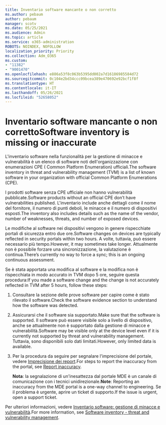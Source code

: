 ```yaml
---
title: Inventario software mancante o non corretto
ms.author: pebaum
author: pebaum
manager: scotv
ms.date: 05/25/2021
ms.audience: Admin
ms.topic: article
ms.service: o365-administration
ROBOTS: NOINDEX, NOFOLLOW
localization_priority: Priority
ms.collection: Adm_O365
ms.custom:
- "11382"
- "9001470"
ms.openlocfilehash: e886a53f8c063b5395dd002a7d16186985584d72
ms.sourcegitcommit: 0c104e2bd34ccc09bcea389e470692e92bcf1f8f
ms.translationtype: HT
ms.contentlocale: it-IT
ms.lasthandoff: 05/26/2021
ms.locfileid: "52658052"
---
```

# <a name="software-inventory-is-missing-or-inaccurate"></a><span data-ttu-id="80e01-102">Inventario software mancante o non corretto</span><span class="sxs-lookup"><span data-stu-id="80e01-102">Software inventory is missing or inaccurate</span></span>

<span data-ttu-id="80e01-103">L'inventario software nella funzionalità per la gestione di minacce e vulnerabilità è un elenco di software noti dell'organizzazione con enumerazioni CPE ( Common Platform Enumeration) ufficiali.</span><span class="sxs-lookup"><span data-stu-id="80e01-103">The software inventory in threat and vulnerability management (TVM) is a list of known software in your organization with official Common Platform Enumerations (CPE).</span></span>

<span data-ttu-id="80e01-104">I prodotti software senza CPE ufficiale non hanno vulnerabilità pubblicate.</span><span class="sxs-lookup"><span data-stu-id="80e01-104">Software products without an official CPE don’t have vulnerabilities published.</span></span> <span data-ttu-id="80e01-105">L'inventario include anche dettagli come il nome del fornitore, il numero di punti deboli, le minacce e il numero di dispositivi esposti.</span><span class="sxs-lookup"><span data-stu-id="80e01-105">The inventory also includes details such as the name of the vendor, number of weaknesses, threats, and number of exposed devices.</span></span>

<span data-ttu-id="80e01-106">Le modifiche al software nei dispositivi vengono in genere rispecchiate portali di sicurezza entro due ore.</span><span class="sxs-lookup"><span data-stu-id="80e01-106">Software changes on devices are typically reflected in security portals within two hours.</span></span> <span data-ttu-id="80e01-107">A volte, tuttavia, può essere necessario più tempo.</span><span class="sxs-lookup"><span data-stu-id="80e01-107">However, it may sometimes take longer.</span></span> <span data-ttu-id="80e01-108">Attualmente non è possibile forzare una sincronizzazione, la valutazione è continua.</span><span class="sxs-lookup"><span data-stu-id="80e01-108">There’s currently no way to force a sync; this is an ongoing continuous assessment.</span></span>

<span data-ttu-id="80e01-109">Se è stata apportata una modifica al software e la modifica non è rispecchiata in modo accurato in TVM dopo 5 ore, seguire questa procedura:</span><span class="sxs-lookup"><span data-stu-id="80e01-109">If you made a software change and the change is not accurately reflected in TVM after 5 hours, follow these steps:</span></span>

1. <span data-ttu-id="80e01-110">Consultare la sezione delle prove software per capire come è stato rilevato il software.</span><span class="sxs-lookup"><span data-stu-id="80e01-110">Check the software evidence section to understand how the software was detected.</span></span>
1. <span data-ttu-id="80e01-111">Assicurarsi che il software sia supportato.</span><span class="sxs-lookup"><span data-stu-id="80e01-111">Make sure that the software is supported.</span></span> <span data-ttu-id="80e01-112">Il software può essere visibile solo a livello di dispositivo, anche se attualmente non è supportato dalla gestione di minacce e vulnerabilità.</span><span class="sxs-lookup"><span data-stu-id="80e01-112">Software may be visible only at the device level even if it is currently not supported by threat and vulnerability management.</span></span> <span data-ttu-id="80e01-113">Tuttavia, sono disponibili solo dati limitati.</span><span class="sxs-lookup"><span data-stu-id="80e01-113">However, only limited data is available.</span></span>
1. <span data-ttu-id="80e01-114">Per la procedura da seguire per segnalare l'imprecisione del portale, vedere [Imprecisione dei report](/microsoft-365/security/defender-endpoint/tvm-software-inventory?view=o365-worldwide#report-inaccuracy).</span><span class="sxs-lookup"><span data-stu-id="80e01-114">For steps to report the inaccuracy from the portal, see [Report inaccuracy](/microsoft-365/security/defender-endpoint/tvm-software-inventory?view=o365-worldwide#report-inaccuracy).</span></span>
   
    <span data-ttu-id="80e01-115">**Nota**: la segnalazione di un'inesattezza dal portale MDE è un canale di comunicazione con i tecnici unidirezionale.</span><span class="sxs-lookup"><span data-stu-id="80e01-115">**Note**: Reporting an inaccuracy from the MDE portal is a one-way channel to engineering.</span></span> <span data-ttu-id="80e01-116">Se il problema è urgente, aprire un ticket di supporto.</span><span class="sxs-lookup"><span data-stu-id="80e01-116">If the issue is urgent, open a support ticket.</span></span>

<span data-ttu-id="80e01-117">Per ulteriori informazioni, vedere [Inventario software: gestione di minacce e vulnerabilità](/microsoft-365/security/defender-endpoint/tvm-software-inventory).</span><span class="sxs-lookup"><span data-stu-id="80e01-117">For more information, see [Software inventory - threat and vulnerability management](/microsoft-365/security/defender-endpoint/tvm-software-inventory).</span></span>
